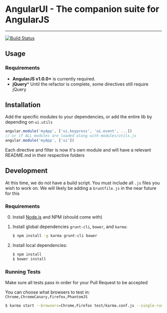 # AngularUI - The companion suite for AngularJS

***

[![Build Status](https://travis-ci.org/angular-ui/ui-utils.png?branch=master)](https://travis-ci.org/angular-ui/ui-utils)

## Usage

### Requirements

* **AngularJS v1.0.0+** is currently required.
* **jQuery*** Until the refactor is complete, some directives still require jQuery

## Installation

Add the specific modules to your dependencies, or add the entire lib by depending on `ui.utils`

```javascript
angular.module('myApp', ['ui.keypress', 'ui.event', ...])
// or if ALL modules are loaded along with modules/utils.js
angular.module('myApp', ['ui'])
```

Each directive and filter is now it's own module and will have a relevant README.md in their respective folders

## Development

At this time, we do not have a build script. You must include all `.js` files you wish to work on.
We will likely be adding a `Gruntfile.js` in the near future for this

### Requirements

0. Install [Node.js](http://nodejs.org/) and NPM (should come with)

1. Install global dependencies `grunt-cli`, `bower`, and `karma`:

    ```bash
    $ npm install -g karma grunt-cli bower
    ```

2. Install local dependencies:

    ```bash
    $ npm install
    $ bower install
    ```

### Running Tests

Make sure all tests pass in order for your Pull Request to be accepted

You can choose what browsers to test in: `Chrome,ChromeCanary,Firefox,PhantomJS`

```bash
$ karma start --browsers=Chrome,Firefox test/karma.conf.js --single-run=true
```
